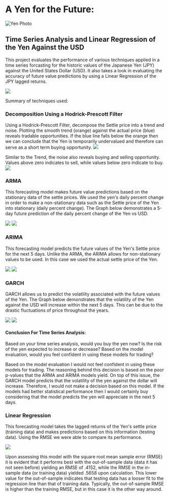 # A Yen for the Future:
![Yen Photo](Images/unit-10-readme-photo.png)
## Time Series Analysis and Linear Regression of the Yen Against the USD

This project evaluates the performance of various techniques applied in a time series forcasting for the historic values of the Japanese Yen (JPY) against the United States Dollar (USD). It also takes a look in evaluating the accuracy of future value predictions by using a Linear Regression of the JPY lagged returns. 

![](../Historic_values.gif)

Summary of techniques used:

### Decomposition Using a Hodrick-Prescott Filter
Using a Hodrick-Prescott Filter, decompose the Settle price into a trend and noise. Plotting the smooth trend (orange) against the actual price (blue) reveals tradable opportunities. If the blue line falls below the orange then we can conclude that the Yen is temporarily undervalued and therefore can serve as a short term buying opportunity.
![](../SettleVSTrend.png)

Similar to the Trend, the noise also reveals buying and selling opportunity. Values above zero indicates to sell, while values below zero indicate to buy.
![](../Images/Noise.png)

### ARMA 
This forecasting model makes future value predictions based on the stationary data of the settle prices. We used the yen's daily percent change in order to make a non-stationary data such as the Settle price of the Yen into stationary (daily percent change). The Graph below demonstrates a 5-day future prediction of the daily percent change of the Yen vs USD.

![](../Images/ARMA2.png)
![](../Images/ARMA.png)

### ARIMA
This forecasting model predicts the future values of the Yen's Settle price for the next 5 days. Unlike the ARMA, the ARIMA allows for non-stationary values to be used. In this case we used the actual settle price of the Yen.

![](../Images/ARIMA2.png)
![](../Images/ARIMA.png)

### GARCH
GARCH allows us to predict the volatility associated with the future values of the Yen. The Graph below demonstrates that the volatility of the Yen against the USD will increase within the next 5 days. This can be due to the drastic fluctuations of price throughout the years.

![](../Images/GARCH2.png)
![](../Images/GARCH.png)

#### Conclusion For Time Series Analysis:
Based on your time series analysis, would you buy the yen now?
Is the risk of the yen expected to increase or decrease?
Based on the model evaluation, would you feel confident in using these models for trading?

Based on the model evaluation I would not feel confident in using these models for trading. The reasoning behind this decision is based on the poor p-values that the ARMA and ARIMA models yield. On top of this issue, the GARCH model predicts that the volatility of the yen against the dollar will increase. Therefore, I would not make a decision based on this model. If the models had better statistical performance then I would certainly buy considering that the model predicts the yen will appreciate in the next 5 days.

### Linear Regression
This forecasting model takes the lagged returns of the Yen's settle price (training data) and makes predictions based on this information (testing data). Using the RMSE we were able to compare its performance.

![](../Images/Linear_regression.png)

Upon assessing this model with the square root mean sample error (RMSE) it is evident that it performs best with the out-of-sample data (data it has not seen before) yielding an RMSE of .4152, while the RMSE in the in-sample data (or training data) yielded .5658 upon calculation. This lower value for the out-of-sample indicates that testing data has a looser fit to the regression line than that of training data. Typically, the out-of-sample RMSE is higher than the training RMSE, but in this case it is the other way around.
